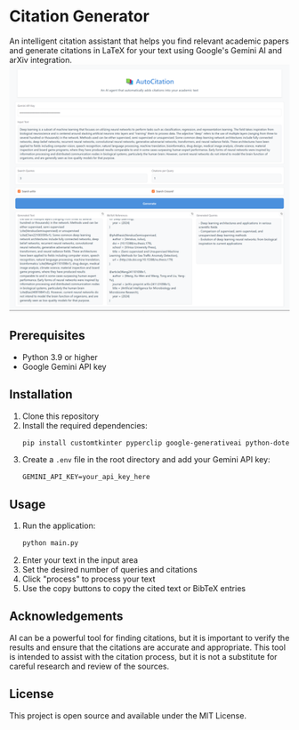 # Citation Generator

An intelligent citation assistant that helps you find relevant academic papers and generate citations in LaTeX for your text using Google's Gemini AI and arXiv integration.
![Citation Generator](example.png)


## Prerequisites

- Python 3.9 or higher
- Google Gemini API key

## Installation

1. Clone this repository
2. Install the required dependencies:
   ```bash
   pip install customtkinter pyperclip google-generativeai python-dotenv loguru tqdm
   ```
3. Create a `.env` file in the root directory and add your Gemini API key:
   ```
   GEMINI_API_KEY=your_api_key_here
   ```

## Usage

1. Run the application:
   ```bash
   python main.py
   ```
2. Enter your text in the input area
3. Set the desired number of queries and citations
4. Click "process" to process your text
5. Use the copy buttons to copy the cited text or BibTeX entries

## Acknowledgements

AI can be a powerful tool for finding citations, but it is important to verify the results and ensure that the citations are accurate and appropriate. This tool is intended to assist with the citation process, but it is not a substitute for careful research and review of the sources.

## License

This project is open source and available under the MIT License.
